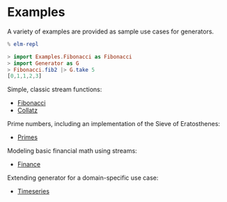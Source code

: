 
# Examples

A variety of examples are provided as sample use cases for generators.

```elm
% elm-repl

> import Examples.Fibonacci as Fibonacci
> import Generator as G
> Fibonacci.fib2 |> G.take 5
[0,1,1,2,3]

```



Simple, classic stream functions:

- [Fibonacci](https://github.com/tkuriyama/elm-generator/blob/master/src/Examples/Fibonacci.elm)
- [Collatz](https://github.com/tkuriyama/elm-generator/blob/master/src/Examples/Collatz.elm)

Prime numbers, including an implementation of the Sieve of Eratosthenes:

- [Primes](https://github.com/tkuriyama/elm-generator/blob/master/src/Examples/Primes.elm)

Modeling basic financial math using streams:

- [Finance](https://github.com/tkuriyama/elm-generator/blob/master/src/Examples/Finance.elm)

Extending generator for a domain-specific use case:

- [Timeseries](https://github.com/tkuriyama/elm-generator/blob/master/src/Examples/Timeseries.elm)

